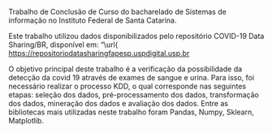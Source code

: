 Trabalho de Conclusão de Curso do bacharelado de Sistemas de informação no Instituto Federal de Santa Catarina.

Este trabalho utilizou dados disponibilizados pelo repositório COVID-19 Data Sharing/BR, disponível em: “\url{ https://repositoriodatasharingfapesp.uspdigital.usp.br

O objetivo principal deste trabalho é a verificação da possibilidade da detecção da covid 19 através de exames de sangue e urina. Para isso, foi necessário realizar o processo KDD, o qual corresponde nas seguintes etapas: seleção dos dados, pré-processamento dos dados, transformação  dos dados, mineração dos dados e avaliação dos dados. Entre as bibliotecas mais utilizadas neste trabalho foram Pandas, Numpy, Sklearn, Matplotlib.
